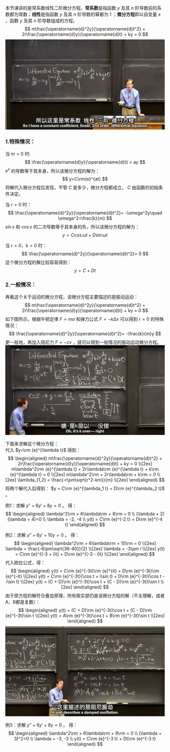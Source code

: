 
本节课讲的是常系数线性二阶微分方程。**常系数**是指函数 $y$ 及其 $n$ 阶导数前的系数都为常数；**线性**是指函数 $y$ 及其 $n$ 阶导数的幂都为 $1$ ；**微分方程**即以自变量 $x$ ，函数 $y$ 及其 $n$ 阶导数组成的方程。
$$
m\frac{\operatorname{d}^2y}{\operatorname{d}t^2} + 2r\frac{\operatorname{d}y}{\operatorname{d}t} + ky = 0
$$
![](attachments/1关于运动的微分方程（1）.jpg)
### 1.特殊情况：  
当 $m=0$ 时:  
$$
\frac{\operatorname{d}y}{\operatorname{d}t} = ay
$$
$e^x$ 的导数等于其本身，所以该微分方程的解为：  
$$
y=C\rm{e}^{at}
$$
将解代入微分方程后发现，不管 $C$ 是多少，微分方程都成立， $C$ 由函数的初始条件决定。  
  
当 $r=0$ 时：  
$$
\frac{\operatorname{d}^2y}{\operatorname{d}t^2}= -\omega^2y\quad \omega^2=\frac{k}{m}
$$
$\sin x$ 和 $\cos x$ 的二次导数等于其本身的负，所以该微分方程的解为：  
$$
y=C\cos\omega t + D\sin\omega t
$$
  
当 $r=0，k=0$ 时：  
$$
\frac{\operatorname{d}^2y}{\operatorname{d}t^2}= 0
$$
这个微分方程的解比较容易得到：  
$$
y=C + Dt
$$
  
### 2.一般情况：  
再看这个关于运动的微分方程，该微分方程主要描述的是振动运动：  
$$
m\frac{\operatorname{d}^2y}{\operatorname{d}t^2} + 2r\frac{\operatorname{d}y}{\operatorname{d}t} + ky = 0
$$
如下图所示，根据牛顿定律 $F=ma$ 和弹力公式 $F=-k\Delta x$ 可以得到 $r=0$ 的特殊情况：  
$$
\frac{\operatorname{d}^2y}{\operatorname{d}t^2}= -\frac{k}{m}y
$$
更一般地，再加入阻尼力 $F=-cv$ ，就可以得到一般情况的振动运动微分方程。
![](attachments/1关于运动的微分方程（3）.jpg)
  
下面来求解这个微分方程：  
代入 $y=\rm {e}^{\lambda t}$ 得到：  
$$
\begin{aligned}
m\frac{\operatorname{d}^2y}{\operatorname{d}t^2} + 2r\frac{\operatorname{d}y}{\operatorname{d}t} + ky = 0 \\[2ex]
m\lambda^2\rm {e}^{\lambda t} + 2r\lambda\rm {e}^{\lambda t} + k\rm {e}^{\lambda t} = 0 \\[2ex]
m\lambda^2\rm + 2r\lambda\rm + k\rm = 0 \\[2ex]
\lambda_{1,2} = \frac{-r\pm\sqrt{r^2-km}}{m} \\[2ex]
\end{aligned}
$$
将两个解代入后得到： $y = C\rm {e}^{\lambda_1 t} + D\rm {e}^{\lambda_2 t}$ 。
  
例1：求解 $y'' + 6y' + 8y = 0$ 。
得：
$$
\begin{aligned}
\lambda^2\rm + 6\lambda\rm + 8\rm = 0 \\
(\lambda + 2)(\lambda + 4)=0 \\
\lambda = -2, -4 \\
y(t) = C\rm {e}^{-2 t} + D\rm {e}^{-4 t}
\end{aligned}
$$
  
例2：求解 $y'' + 6y' + 10y = 0$ 。
得：
$$
\begin{aligned}
\lambda^2\rm + 6\lambda\rm + 10\rm = 0 \\[2ex]
\lambda = \frac{-6\pm\sqrt{36-40}}{2} \\[2ex]
\lambda = -3\pm i \\[2ex]
y(t) = C\rm {e}^{(-3 + i)t} + D\rm {e}^{(-3 - i)t} \\[2ex]
\end{aligned}
$$
代入欧拉公式，得：
$$
\begin{aligned}
y(t) = C\rm {e}^{-3t}\rm {e}^{it} + D\rm {e}^{-3t}\rm {e}^{-it} \\[2ex]
y(t) = C\rm {e}^{-3t}(\cos t + i\sin t) + D\rm {e}^{-3t}(\cos t - i\sin t) \\[2ex]
y(t) = (C + D)\rm {e}^{-3t}\cos t + (C - D)\rm {e}^{-3t}i\sin t \\[2ex]
\end{aligned}
$$
由于原方程的解符合叠加原理，所有取实部仍是该微分方程的解（不太理解，或者A、B都是复数）：  
$$
\begin{aligned}
y(t) = (C + D)\rm {e}^{-3t}\cos t + (C - D)\rm {e}^{-3t}\sin t \\[2ex]
y(t) = A\rm {e}^{-3t}\cos t + B\rm {e}^{-3t}\sin t \\[2ex]
\end{aligned}
$$
![](attachments/1关于运动的微分方程（7）.jpg)
  
例3：求解 $y'' + 6y' + 9y = 0$ 。
得：
$$
\begin{aligned}
\lambda^2\rm + 6\lambda\rm + 9\rm = 0 \\
(\lambda + 3)^2=0 \\
\lambda = -3, -3 \\
y(t) = C\rm {e}^{-3 t} + Dt\rm {e}^{-3 t}
\end{aligned}
$$